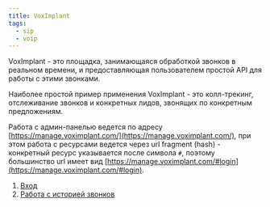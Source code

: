```yaml
---
title: VoxImplant
tags:
  - sip
  - voip
---
```


VoxImplant - это площадка, занимающаяся обработкой звонков в реальном 
времени, и предоставляющая пользователем простой API для работы с этими
звонками.

Наиболее простой пример применения VoxImplant - это колл-трекинг, 
отслеживание звонков и конкретных лидов, звонящих по конкретным 
предложениям.

Работа с админ-панелью ведется по адресу 
[https://manage.voximplant.com/](https://manage.voximplant.com/), 
при этом работа с ресурсами ведется
через url fragment (hash) - конкретный ресурс указывается после символа
`#`, поэтому большинство url имеет вид 
[https://manage.voximplant.com/#login](https://manage.voximplant.com/#login).

1. [Вход](login)
2. [Работа с историей звонков](call-history)